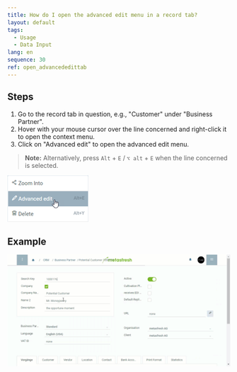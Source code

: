 ```yaml
---
title: How do I open the advanced edit menu in a record tab?
layout: default
tags:
  - Usage
  - Data Input
lang: en
sequence: 30
ref: open_advancededittab
---
```


## Steps
1. Go to the record tab in question, e.g., "Customer" under "Business Partner".
1. Hover with your mouse cursor over the line concerned and right-click it to open the context menu.
1. Click on "Advanced edit" to open the advanced edit menu.
 >**Note:** Alternatively, press `Alt` + `E` / `⌥ alt` + `E` when the line concerned is selected.

 ![](assets/AdvancedEdit_ContextMenu.png)

## Example
![](assets/AdvancedEditTab_Open.gif)

